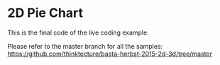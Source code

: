 # 2D Pie Chart

This is the final code of the live coding example.

Please refer to the master branch for all the samples: https://github.com/thinktecture/basta-herbst-2015-2d-3d/tree/master